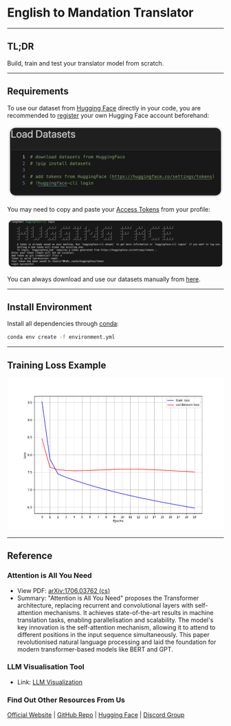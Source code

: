 # English to Mandation Translator

---

## TL;DR

Build, train and test your translator model from scratch.

---

## Requirements

To use our dataset from [Hugging Face](https://huggingface.co/SouthernCrossAI) directly in your code, you are recommended to [register](https://huggingface.co/login) your own Hugging Face account beforehand:

![huggingface](./pics/huggingface.png)

You may need to copy and paste your [Access Tokens](https://huggingface.co/settings/tokens) from your profile:

![huggingface2](./pics/huggingface2.png)

You can always download and use our datasets manually from [here](https://huggingface.co/datasets/SouthernCrossAI/English_to_Mandarin).

---

## Install Environment

Install all dependencies through [conda](https://conda.io/projects/conda/en/latest/user-guide/install/index.html):

```bash
conda env create -f environment.yml
```

---

## Training Loss Example

![loss](./pics/loss_ratio005_epoch20.png)

---

## Reference

### Attention is All You Need

- View PDF: [arXiv:1706.03762 (cs)](https://arxiv.org/abs/1706.03762)
- Summary: "Attention is All You Need" proposes the Transformer architecture, replacing recurrent and convolutional layers with self-attention mechanisms. It achieves state-of-the-art results in machine translation tasks, enabling parallelisation and scalability. The model's key innovation is the self-attention mechanism, allowing it to attend to different positions in the input sequence simultaneously. This paper revolutionised natural language processing and laid the foundation for modern transformer-based models like BERT and GPT.

### LLM Visualisation Tool

- Link: [LLM Visualization](https://bbycroft.net/llm)

### Find Out Other Resources From Us

[Official Website](https://www.southerncross.ai) | [GitHub Repo](https://github.com/southern-cross-ai) | [Hugging Face](https://huggingface.co/SouthernCrossAI) | [Discord Group](https://discord.com/invite/nvVkJShz6K)



